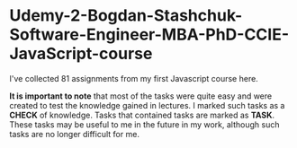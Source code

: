 # Udemy-2-Bogdan-Stashchuk-Software-Engineer-MBA-PhD-CCIE-JavaScript-course

I've collected 81 assignments from my first Javascript course here.

**It is important to note** that most of the tasks were quite easy and were created to test the knowledge gained in lectures.
I marked such tasks as a **CHECK** of knowledge. Tasks that contained tasks are marked as **TASK**.
These tasks may be useful to me in the future in my work, although such tasks are no longer difficult for me.
